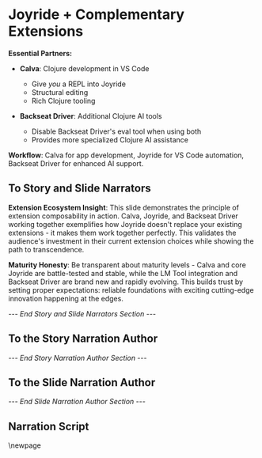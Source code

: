 # Joyride + Complementary Extensions

**Essential Partners:**

* **Calva**: Clojure development in VS Code
  * Give _you_ a REPL into Joyride
  * Structural editing
  * Rich Clojure tooling

* **Backseat Driver**: Additional Clojure AI tools
  * Disable Backseat Driver's eval tool when using both
  * Provides more specialized Clojure AI assistance

**Workflow**: Calva for app development, Joyride for VS Code automation, Backseat Driver for enhanced AI support.

## To Story and Slide Narrators

**Extension Ecosystem Insight**: This slide demonstrates the principle of extension composability in action. Calva, Joyride, and Backseat Driver working together exemplifies how Joyride doesn't replace your existing extensions - it makes them work together perfectly. This validates the audience's investment in their current extension choices while showing the path to transcendence.

**Maturity Honesty**: Be transparent about maturity levels - Calva and core Joyride are battle-tested and stable, while the LM Tool integration and Backseat Driver are brand new and rapidly evolving. This builds trust by setting proper expectations: reliable foundations with exciting cutting-edge innovation happening at the edges.

*--- End Story and Slide Narrators Section ---*

## To the Story Narration Author

*--- End Story Narration Author Section ---*

## To the Slide Narration Author

*--- End Slide Narration Author Section ---*

## Narration Script

\newpage